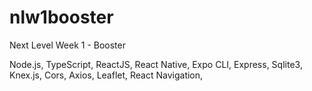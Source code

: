 # nlw1booster
Next Level Week 1 - Booster

Node.js, TypeScript, ReactJS, React Native, Expo CLI, Express, Sqlite3, Knex.js, Cors, Axios, Leaflet, React Navigation, 